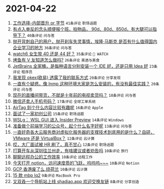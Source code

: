 # 2021-04-22

1. [工作选择-内部晋升 or 字节](https://www.v2ex.com/t/772369) `41条评论` `职场话题`
1. [有点入单反的念头顺便报个班，拍物品， 90d、80d、850d，有大腿可以指导下？](https://www.v2ex.com/t/772355) `40条评论` `问与答`
1. [抛开背刺自己的用户，抛开刹车失灵事情，埃隆·马斯克 是否有什么值得国内企业学习的地方](https://www.v2ex.com/t/772346) `36条评论` `问与答`
1. [watch6 女生带 40 还是 44 好？](https://www.v2ex.com/t/772358) `35条评论` ` WATCH`
1. [烤鱼有 V 友知道怎么做吗?](https://www.v2ex.com/t/772343) `26条评论` `美酒与美食`
1. [JetBrains 全家桶，是每种语言分别安装一个 IDE 好，还是只用 Idea 好](https://www.v2ex.com/t/772380) `23条评论` `程序员`
1. [我发现 okex(欧易) 透露了我的联系方式](https://www.v2ex.com/t/772352) `20条评论` `分享发现`
1. [一直有个疑惑，像 lnmp 这种环境大家是怎么安装的，有没有最佳实践？](https://www.v2ex.com/t/772341) `20条评论` `问与答`
1. [现在的直播间带货，不就是十年前的电视卖货吗？](https://www.v2ex.com/t/772344) `18条评论` `问与答`
1. [微信还卖人手机号码？](https://www.v2ex.com/t/772392) `17条评论` `全球工单系统`
1. [AirTag 刻个什么内容比较有趣呢](https://www.v2ex.com/t/772364) `16条评论` `Apple`
1. [面试了一家初创公司](https://www.v2ex.com/t/772415) `15条评论` `职场话题`
1. [WSLg： WSL GUI 进入 Insider Preview](https://www.v2ex.com/t/772350) `14条评论` `Windows`
1. [准备做个前端学习的公众号，起个什么名字好呢](https://www.v2ex.com/t/772377) `13条评论` `问与答`
1. [一直好奇各大云服务商对虚拟化服务器的支撑技术到底用的是什么？自研， VMware 还是 VirtualBox？](https://www.v2ex.com/t/772384) `12条评论` `云计算`
1. [哎，大厂面试被 HR 刷了，真不甘心](https://www.v2ex.com/t/772345) `12条评论` `职场话题`
1. [打算开车从深圳往兰州走，有啥建议或者劝告吗](https://www.v2ex.com/t/772419) `10条评论` `旅行`
1. [聊聊远程办公的工作效率](https://www.v2ex.com/t/772412) `10条评论` `远程工作`
1. [今天打开 notion，访问速度质的飞跃，呜呜呜~~~](https://www.v2ex.com/t/772407) `10条评论` `Notion`
1. [GCP 香港废了么,绕荷兰](https://www.v2ex.com/t/772370) `10条评论` `云计算`
1. [15 款 mbp lq2](https://www.v2ex.com/t/772348) `9条评论` `MacBook Pro`
1. [又双叒一个导航站上线 shadiao.app 欢迎交换友链](https://www.v2ex.com/t/772397) `8条评论` `分享创造`
